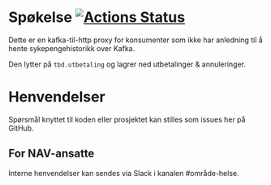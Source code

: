 Spøkelse [![Actions Status](https://github.com/navikt/helse-spokelse/workflows/master/badge.svg)](https://github.com/navikt/helse-spokelse/actions)
=============

Dette er en kafka-til-http proxy for konsumenter som ikke har anledning til å hente sykepengehistorikk over Kafka.

Den lytter på `tbd.utbetaling` og lagrer ned utbetalinger & annuleringer.

# Henvendelser

Spørsmål knyttet til koden eller prosjektet kan stilles som issues her på GitHub.

## For NAV-ansatte

Interne henvendelser kan sendes via Slack i kanalen #område-helse.
